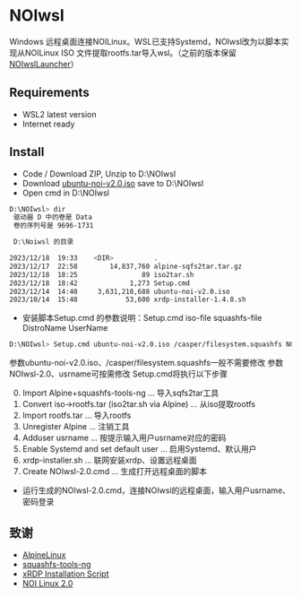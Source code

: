 # NOIwsl

Windows 远程桌面连接NOILinux。WSL已支持Systemd，NOIwsl改为以脚本实现从NOILinux ISO 文件提取rootfs.tar导入wsl。（之前的版本保留[NOIwslLauncher](https://github/wideyu/noiwslLauncher)）

## Requirements
* WSL2 latest version
* Internet ready

## Install
* Code / Download ZIP, Unzip to D:\NOIwsl
* Download [ubuntu-noi-v2.0.iso](https://noiresources.ccf.org.cn/ubuntu-noi-v2.0.iso) save to D:\NOIwsl
* Open cmd in D:\NOIwsl
```bash
D:\NOIwsl> dir
 驱动器 D 中的卷是 Data
 卷的序列号是 9696-1731

 D:\Noiwsl 的目录

2023/12/18  19:33    <DIR>          .
2023/12/17  22:58        14,837,760 alpine-sqfs2tar.tar.gz
2023/12/18  18:25                89 iso2tar.sh
2023/12/18  18:42             1,273 Setup.cmd
2023/12/14  14:40     3,631,218,688 ubuntu-noi-v2.0.iso
2023/10/14  15:48            53,600 xrdp-installer-1.4.8.sh
```
* 安装脚本Setup.cmd 的参数说明：Setup.cmd iso-file squashfs-file DistroName UserName
```bash
D:\NOIwsl> Setup.cmd ubuntu-noi-v2.0.iso /casper/filesystem.squashfs NOIwsl-2.0 usrname
```

参数ubuntu-noi-v2.0.iso、/casper/filesystem.squashfs一般不需要修改
参数NOIwsl-2.0、usrname可按需修改
Setup.cmd将执行以下步骤
  
  0) Import Alpine+squashfs-tools-ng ... 导入sqfs2tar工具
  1) Convert iso->rootfs.tar (iso2tar.sh via Alpine) ... 从iso提取rootfs
  2) Import rootfs.tar ... 导入rootfs
  3) Unregister Alpine ... 注销工具
  4) Adduser usrname ... 按提示输入用户usrname对应的密码
  5) Enable Systemd and set default user ... 启用Systemd、默认用户
  6) xrdp-installer.sh ... 联网安装xrdp、设置远程桌面
  7) Create NOIwsl-2.0.cmd ... 生成打开远程桌面的脚本
* 运行生成的NOIwsl-2.0.cmd，连接NOIwsl的远程桌面，输入用户usrname、密码登录


## 致谢
* [AlpineLinux](https://alpinelinux.org)
* [squashfs-tools-ng](https://github.com/AgentD/squashfs-tools-ng)
* [xRDP Installation Script](https://c-nergy.be)
* [NOI Linux 2.0](https://www.noi.cn/gynoi/jsgz/2021-07-16/732450.shtml)
